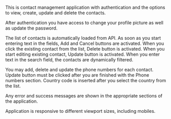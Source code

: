 This is contact management application with authentication and the options to view, create, update and delete the contacts.

After authentication you have access to change your profile picture as well as update the password.

The list of contacts is automatically loaded from API. As soon as you start entering text in the fields, Add and Cancel buttons are activated. When you click the existing contact from the list, Delete button is activated. When you start editing existing contact, Update button is activated. When you enter text in the search field, the contacts are dynamically filtered.

You may add, delete and update the phone numbers for each contact. Update button must be clicked after you are finished with the Phone numbers section. Country code is inserted after you select the country from the list.

Any error and success messages are shown in the appropriate sections of the application.

Application is responsive to different viewport sizes, including mobiles.